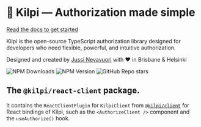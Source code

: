 # 🐢 Kilpi — Authorization made simple

[Read the docs to get started](https://kilpi.vercel.app)

Kilpi is the open-source TypeScript authorization library designed for developers who need flexible, powerful, and intuitive authorization.

Designed and created by [Jussi Nevavuori](https://jussinevavuori.com/) with ❤️ in Brisbane & Helsinki

![NPM Downloads](https://img.shields.io/npm/dw/%40kilpi%2Fcore)
![NPM Version](https://img.shields.io/npm/v/%40kilpi%2Fcore)
![GitHub Repo stars](https://img.shields.io/github/stars/Jussinevavuori/kilpi)

## The `@kilpi/react-client` package.

It contains the `ReactClientPlugin` for `KilpiClient` from [`@kilpi/client`](https://www.npmjs.com/package/@kilpi/client) for React bindings of Kilpi, such as the `<AuthorizeClient />` component and the `useAuthorize()` hook.
